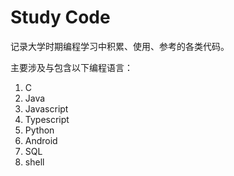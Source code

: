 # Study Code

记录大学时期编程学习中积累、使用、参考的各类代码。

主要涉及与包含以下编程语言：

1. C
2. Java
3. Javascript
4. Typescript
5. Python
6. Android
7. SQL
8. shell
